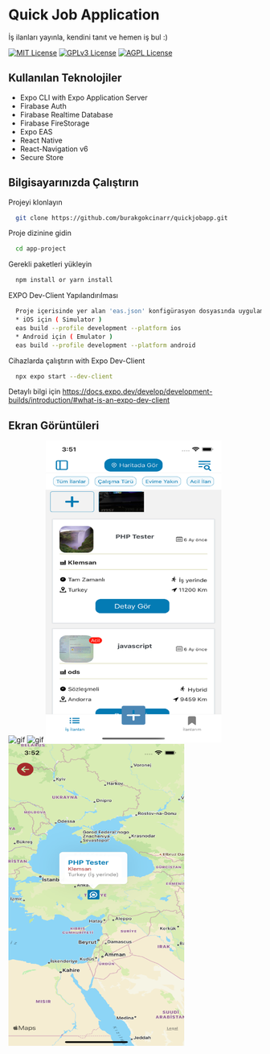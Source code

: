 # Quick Job Application

İş ilanları yayınla, kendini tanıt ve hemen iş bul :)

[![MIT License](https://img.shields.io/badge/License-MIT-green.svg)](https://choosealicense.com/licenses/mit/)
[![GPLv3 License](https://img.shields.io/badge/License-GPL%20v3-yellow.svg)](https://opensource.org/licenses/)
[![AGPL License](https://img.shields.io/badge/license-AGPL-blue.svg)](http://www.gnu.org/licenses/agpl-3.0)

  
## Kullanılan Teknolojiler

* Expo CLI with Expo Application Server
* Firabase Auth
* Firabase Realtime Database
* Firabase FireStorage
* Expo EAS
* React Native
* React-Navigation v6
* Secure Store

## Bilgisayarınızda Çalıştırın

Projeyi klonlayın

```bash
  git clone https://github.com/burakgokcinarr/quickjobapp.git
```

Proje dizinine gidin

```bash
  cd app-project
```

Gerekli paketleri yükleyin

```bash
  npm install or yarn install
```

EXPO Dev-Client Yapılandırılması
```bash
  Proje içerisinde yer alan 'eas.json' konfigürasyon dosyasında uygulamanın ios/android export ve dev-client olarak başlatma ayarları yapılmıştır. Bu ayarlara göre aşağıdaki kodu terminalde proje içerisinde çalıştırın.
  * iOS için ( Simulator )
  eas build --profile development --platform ios
  * Android için ( Emulator )
  eas build --profile development --platform android
```

Cihazlarda çalıştırın with Expo Dev-Client

```bash
  npx expo start --dev-client
```

Detaylı bilgi için https://docs.expo.dev/develop/development-builds/introduction/#what-is-an-expo-dev-client 
  
## Ekran Görüntüleri
<img src="https://github.com/burakgokcinarr/quickjobapp/blob/main/wellcome.gif" alt="gif" width="350" height="600"> <img src="https://github.com/burakgokcinarr/quickjobapp/blob/main/video.gif" alt="gif" width="350" height="600">
<img src="https://github.com/burakgokcinarr/quickjobapp/blob/main/Simulator%20Screenshot%20-%20iPhone%2014%20-%202023-08-17%20at%2015.51.26.png" alt="gif" width="350" height="600"> <img src="https://github.com/burakgokcinarr/quickjobapp/blob/main/Simulator%20Screenshot%20-%20iPhone%2014%20-%202023-08-17%20at%2015.52.37.png" alt="gif" width="350" height="600">

